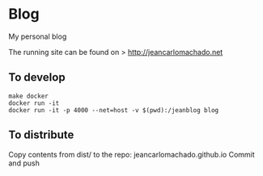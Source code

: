 # Blog

My personal blog

The running site can be found on > http://jeancarlomachado.net


## To develop

```
make docker
docker run -it 
docker run -it -p 4000 --net=host -v $(pwd):/jeanblog blog

```

## To distribute

Copy contents from dist/ to the repo: jeancarlomachado.github.io
Commit and push
